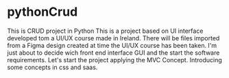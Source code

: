 # pythonCrud
This is CRUD project in Python
This is a project based on UI interface developed tom a UI/UX course made in Ireland.
There will be files imported from a Figma design created at time the UI/UX course has been taken.
I'm just about to decide wich front end interface GUI and the start the software requirements.
Let's start the project applying the MVC Concept.
Introducing some concepts in css and saas.
